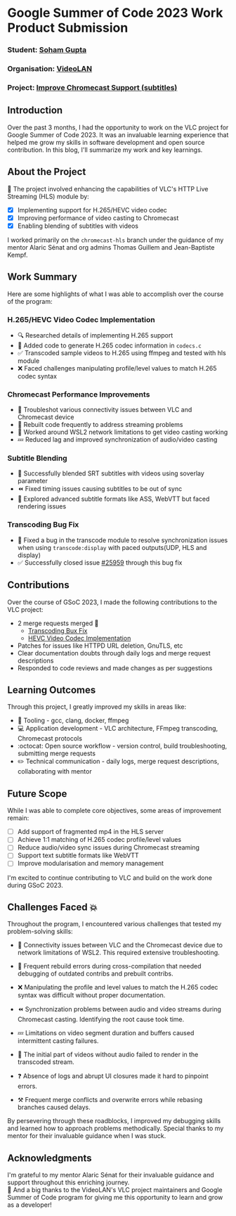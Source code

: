 # Google Summer of Code 2023 Work Product Submission

### Student: [Soham Gupta](https://code.videolan.org/sohamgupta)
### Organisation: [VideoLAN](https://www.videolan.org/)
### Project: [Improve Chromecast Support (subtitles)](https://summerofcode.withgoogle.com/programs/2023/projects/465XuPyw)

## Introduction

Over the past 3 months, I had the opportunity to work on the VLC project for Google Summer of Code 2023. It was an invaluable learning experience that helped me grow my skills in software development and open source contribution. In this blog, I'll summarize my work and key learnings.


## About the Project

:movie_camera: The project involved enhancing the capabilities of VLC's HTTP Live Streaming (HLS) module by:

- [x] Implementing support for H.265/HEVC video codec
- [x] Improving performance of video casting to Chromecast 
- [x] Enabling blending of subtitles with videos

I worked primarily on the `chromecast-hls` branch under the guidance of my mentor Alaric Sénat and org admins Thomas Guillem and Jean-Baptiste Kempf.


## Work Summary

Here are some highlights of what I was able to accomplish over the course of the program:

### H.265/HEVC Video Codec Implementation

- :mag: Researched details of implementing H.265 support 
- :wrench: Added code to generate H.265 codec information in `codecs.c`
- :white_check_mark: Transcoded sample videos to H.265 using ffmpeg and tested with hls module
- :x: Faced challenges manipulating profile/level values to match H.265 codec syntax

### Chromecast Performance Improvements

- :electric_plug: Troubleshot various connectivity issues between VLC and Chromecast device
- :construction_worker: Rebuilt code frequently to address streaming problems 
- :signal_strength: Worked around WSL2 network limitations to get video casting working
- :zzz: Reduced lag and improved synchronization of audio/video casting

### Subtitle Blending

- :speech_balloon: Successfully blended SRT subtitles with videos using soverlay parameter
- :rewind: Fixed timing issues causing subtitles to be out of sync
- :closed_book: Explored advanced subtitle formats like ASS, WebVTT but faced rendering issues

### Transcoding Bug Fix

- :bug: Fixed a bug in the transcode module to resolve synchronization issues when using `transcode:display` with paced outputs(UDP, HLS and display)
- :white_check_mark: Successfully closed issue [#25959](https://code.videolan.org/videolan/vlc/-/issues/25959) through this bug fix


## Contributions

Over the course of GSoC 2023, I made the following contributions to the VLC project:

- 2 merge requests merged :twisted_rightwards_arrows:
    - [Transcoding Bux Fix](https://code.videolan.org/videolan/vlc/-/merge_requests/3804)
    - [HEVC Video Codec Implementation](https://code.videolan.org/asenat/vlc/-/merge_requests/19)
- Patches for issues like HTTPD URL deletion, GnuTLS, etc
- Clear documentation doubts through daily logs and merge request descriptions
- Responded to code reviews and made changes as per suggestions


## Learning Outcomes

Through this project, I greatly improved my skills in areas like:

- :wrench: Tooling - gcc, clang, docker, ffmpeg
- :computer: Application development - VLC architecture, FFmpeg transcoding, Chromecast protocols 
- :octocat: Open source workflow - version control, build troubleshooting, submitting merge requests
- :pencil2: Technical communication - daily logs, merge request descriptions, collaborating with mentor

## Future Scope

While I was able to complete core objectives, some areas of improvement remain:

- [ ] Add support of fragmented mp4 in the HLS server
- [ ] Achieve 1:1 matching of H.265 codec profile/level values
- [ ] Reduce audio/video sync issues during Chromecast streaming
- [ ] Support text subtitle formats like WebVTT
- [ ] Improve modularisation and memory management

I'm excited to continue contributing to VLC and build on the work done during GSoC 2023.


## Challenges Faced :boom:

Throughout the program, I encountered various challenges that tested my problem-solving skills:

- :electric_plug: Connectivity issues between VLC and the Chromecast device due to network limitations of WSL2. This required extensive troubleshooting.

- :wrench: Frequent rebuild errors during cross-compilation that needed debugging of outdated contribs and prebuilt contribs.

- :x: Manipulating the profile and level values to match the H.265 codec syntax was difficult without proper documentation.

- :rewind: Synchronization problems between audio and video streams during Chromecast casting. Identifying the root cause took time.

- :zzz: Limitations on video segment duration and buffers caused intermittent casting failures.

- :bug: The initial part of videos without audio failed to render in the transcoded stream.

- :question: Absence of logs and abrupt UI closures made it hard to pinpoint errors.

- :hammer_and_pick: Frequent merge conflicts and overwrite errors while rebasing branches caused delays.

By persevering through these roadblocks, I improved my debugging skills and learned how to approach problems methodically. Special thanks to my mentor for their invaluable guidance when I was stuck.


## Acknowledgments

I'm grateful to my mentor Alaric Sénat for their invaluable guidance and support throughout this enriching journey.  
:pray: And a big thanks to the VideoLAN's VLC project maintainers and Google Summer of Code program for giving me this opportunity to learn and grow as a developer!